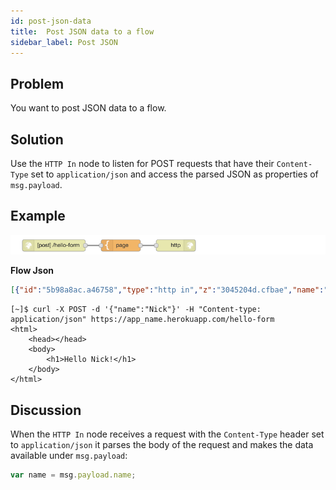 ```yaml
---
id: post-json-data
title:  Post JSON data to a flow
sidebar_label: Post JSON
---
```


## Problem

You want to post JSON data to a flow.

## Solution

Use the <code class="node">HTTP In</code> node to listen for POST requests that
have their `Content-Type` set to `application/json` and access the parsed JSON as
properties of `msg.payload`.

## Example

![](../assets/httpEndpoints/post-form-data-to-a-flow.png)

<b>Flow Json</b>
~~~json
[{"id":"5b98a8ac.a46758","type":"http in","z":"3045204d.cfbae","name":"","url":"/hello-form","method":"post","swaggerDoc":"","x":120,"y":820,"wires":[["bba61009.4459f"]]},{"id":"bba61009.4459f","type":"template","z":"3045204d.cfbae","name":"page","field":"payload","fieldType":"msg","format":"handlebars","syntax":"mustache","template":"<html>\n    <head></head>\n    <body>\n        <h1>Hello {{ payload.name }}!</h1>\n    </body>\n</html>","x":290,"y":820,"wires":[["6ceb930a.93146c"]]},{"id":"6ceb930a.93146c","type":"http response","z":"3045204d.cfbae","name":"","x":430,"y":820,"wires":[]}]
~~~



~~~text
[~]$ curl -X POST -d '{"name":"Nick"}' -H "Content-type: application/json" https://app_name.herokuapp.com/hello-form
<html>
    <head></head>
    <body>
        <h1>Hello Nick!</h1>
    </body>
</html>
~~~


## Discussion

When the <code class="node">HTTP In</code> node receives a request with the `Content-Type`
header set to `application/json` it parses the body of the request and makes the data
available under `msg.payload`:

~~~javascript
var name = msg.payload.name;
~~~
